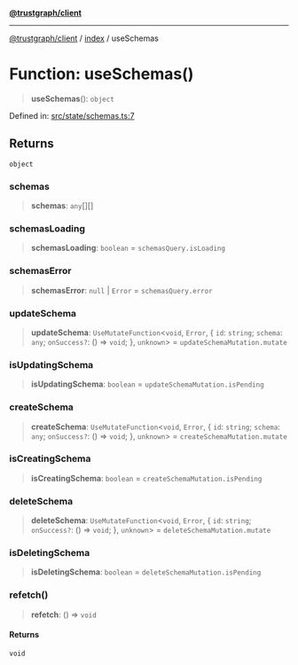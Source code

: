 [**@trustgraph/client**](../../README.md)

***

[@trustgraph/client](../../README.md) / [index](../README.md) / useSchemas

# Function: useSchemas()

> **useSchemas**(): `object`

Defined in: [src/state/schemas.ts:7](https://github.com/trustgraph-ai/trustgraph-ts-client/blob/9a2bad46722f27bb783391eed1d9289614cc905a/src/state/schemas.ts#L7)

## Returns

`object`

### schemas

> **schemas**: `any`[][]

### schemasLoading

> **schemasLoading**: `boolean` = `schemasQuery.isLoading`

### schemasError

> **schemasError**: `null` \| `Error` = `schemasQuery.error`

### updateSchema

> **updateSchema**: `UseMutateFunction`\<`void`, `Error`, \{ `id`: `string`; `schema`: `any`; `onSuccess?`: () => `void`; \}, `unknown`\> = `updateSchemaMutation.mutate`

### isUpdatingSchema

> **isUpdatingSchema**: `boolean` = `updateSchemaMutation.isPending`

### createSchema

> **createSchema**: `UseMutateFunction`\<`void`, `Error`, \{ `id`: `string`; `schema`: `any`; `onSuccess?`: () => `void`; \}, `unknown`\> = `createSchemaMutation.mutate`

### isCreatingSchema

> **isCreatingSchema**: `boolean` = `createSchemaMutation.isPending`

### deleteSchema

> **deleteSchema**: `UseMutateFunction`\<`void`, `Error`, \{ `id`: `string`; `onSuccess?`: () => `void`; \}, `unknown`\> = `deleteSchemaMutation.mutate`

### isDeletingSchema

> **isDeletingSchema**: `boolean` = `deleteSchemaMutation.isPending`

### refetch()

> **refetch**: () => `void`

#### Returns

`void`
